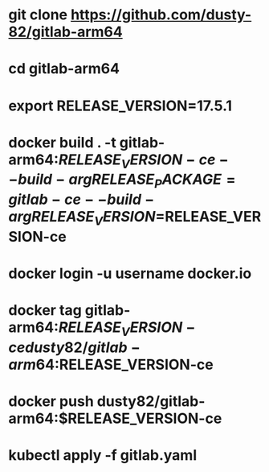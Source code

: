 # git clone https://github.com/dusty-82/gitlab-arm64

# cd gitlab-arm64

# export RELEASE_VERSION=17.5.1

# docker build . -t gitlab-arm64:$RELEASE_VERSION-ce --build-arg RELEASE_PACKAGE=gitlab-ce --build-arg RELEASE_VERSION=$RELEASE_VERSION-ce

# docker login -u username docker.io

# docker tag gitlab-arm64:$RELEASE_VERSION-ce dusty82/gitlab-arm64:$RELEASE_VERSION-ce

# docker push dusty82/gitlab-arm64:$RELEASE_VERSION-ce

# kubectl apply -f gitlab.yaml
